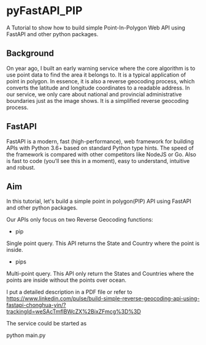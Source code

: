 # pyFastAPI_PIP
A Tutorial to show how to build simple Point-In-Polygon Web API using FastAPI and other python packages.

## Background

On year ago, I built an early warning service where the core algorithm is to use point data to find the area it belongs to.  It is a typical application of point in polygon. In essence, it is also a reverse geocoding process, which converts the latitude and longitude coordinates to a readable address. In our service, we only care about national and provincial administrative boundaries just as the image shows. It is a simplified reverse geocoding process. 

## FastAPI

FastAPI is a modern, fast (high-performance), web framework for building APIs with Python 3.6+ based on standard Python type hints. The speed of the framework is compared with other competitors like NodeJS or Go. Also is fast to code (you’ll see this in a moment), easy to understand, intuitive and robust.

## Aim

In this tutorial, let's build a simple point in polygon(PIP) API using FastAPI and other python packages. 

Our APIs only focus on two Reverse Geocoding functions:
- pip

Single point query. This API returns the State and Country where the point is inside.

- pips

Multi-point query. This API only return the States and Countries where the points are inside without the points over ocean.

I put a detailed description in a PDF file or refer to 
https://www.linkedin.com/pulse/build-simple-reverse-geocoding-api-using-fastapi-chonghua-yin/?trackingId=weSAcTmflBWcZX%2BixZFmcg%3D%3D

The service could be started as

python main.py
